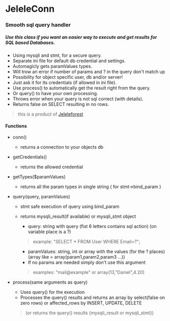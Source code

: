 # JeleleConn
### Smooth sql query handler
##### Use this class if you want an easier way to execute and get results for SQL based Databases.
- Using mysqli and stmt, for a secure query.
- Separate ini file for default db credential and settings.
- Automagicly gets paramValues types.
- Will trow an error if number of params and ? in the query don't match up
- Possibility for object specific user, db and/or server!
- Just ask it for its credentials (if allowed in ini file).
- Use process() to automatically get the result right from the query.
- Or query() to have your own processing.
- Throws error when your query is not sql correct (with details).
- Returns false on SELECT resulting in no rows.

> this is a product of [Jeleleforest](https://jeleleforest.nl?english)

#### Functions
- conn()
  - returns a connection to your objects db
- getCredentials()
  - returns the allowed credential
- getTypes($paramValues)
  - returns all the param types in single string ( for stmt->bind_param )
- query(query, paramValues)
  - stmt safe execution of query using bind_param
  - returns mysqli_result(if available) or mysqli_stmt object

    - query: string with query (fist 6 letters contains sql action) (on variable place is a ?)
    > example: "SELECT * FROM User WHERE Email=?";

    - paramValues: string, int or array with the values (for the ? places) (array like = array(param1,param2,param3 ...))
    - If no params are needed simply don't use this argument
    > examples: "mail@example" or array(13,"Daniel",4.20)

- process(same arguments as query)
  - Uses query() for the execution
  - Processes the query() results and returns an array by select(false on zero rows) or affected_rows by INSERT, UPDATE, DELETE
  > (or returns the query() results {mysqli_result or mysqli_stmt})
